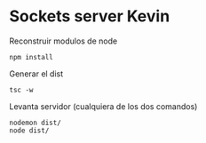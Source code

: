 # Sockets server Kevin

Reconstruir modulos de node
```
npm install
```
Generar el dist
```
tsc -w
```

Levanta servidor (cualquiera de los dos comandos)
```
nodemon dist/
node dist/
```